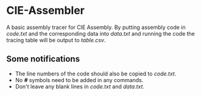 # CIE-Assembler
A basic assembly tracer for CIE Assembly.
By putting assembly code in *code.txt* and the corresponding data into *data.txt* and running the code the tracing table will be output to *table.csv*.

## Some notifications
- The line numbers of the code should also be copied to *code.txt*.
- No ***#*** symbols need to be added in any commands.
- Don't leave any blank lines in *code.txt* and *data.txt*.

